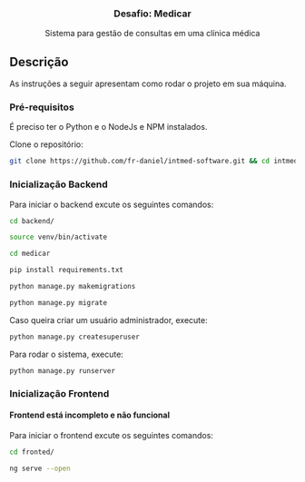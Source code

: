 <h3 align="center">
  Desafio: Medicar
</h3>

<p align="center">Sistema para gestão de consultas em uma clínica médica</p>

## Descrição

As instruções a seguir apresentam como rodar o projeto em sua máquina.

### Pré-requisitos

É preciso ter o Python e o NodeJs e NPM instalados.

Clone o repositório:

```sh
git clone https://github.com/fr-daniel/intmed-software.git && cd intmed-software/medicar
```

### Inicialização Backend

Para iniciar o backend excute os seguintes comandos:

```sh
cd backend/

source venv/bin/activate

cd medicar

pip install requirements.txt

python manage.py makemigrations

python manage.py migrate

```

Caso queira criar um usuário administrador, execute:

```sh
python manage.py createsuperuser
```

Para rodar o sistema, execute:

```
python manage.py runserver
```

### Inicialização Frontend

#### Frontend está incompleto e não funcional

Para iniciar o frontend excute os seguintes comandos:

```sh
cd fronted/

ng serve --open
```
